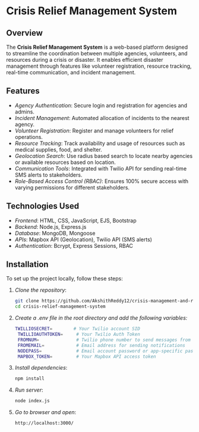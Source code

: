# Crisis Relief Management System

## Overview

The **Crisis Relief Management System** is a web-based platform designed to streamline the coordination between multiple agencies, volunteers, and resources during a crisis or disaster. It enables efficient disaster management through features like volunteer registration, resource tracking, real-time communication, and incident management.

## Features

- *Agency Authentication*: Secure login and registration for agencies and admins.
- *Incident Management*: Automated allocation of incidents to the nearest agency.
- *Volunteer Registration*: Register and manage volunteers for relief operations.
- *Resource Tracking*: Track availability and usage of resources such as medical supplies, food, and shelter.
- *Geolocation Search*: Use radius based search to locate nearby agencies or available resources based on location.
- *Communication Tools*: Integrated with Twilio API for sending real-time SMS alerts to stakeholders.
- *Role-Based Access Control (RBAC)*: Ensures 100% secure access with varying permissions for different stakeholders.

## Technologies Used

- *Frontend*: HTML, CSS, JavaScript, EJS, Bootstrap
- *Backend*: Node.js, Express.js
- *Database*: MongoDB, Mongoose
- *APIs*: Mapbox API (Geolocation), Twilio API (SMS alerts)
- *Authentication*: Bcrypt, Express Sessions, RBAC

## Installation

To set up the project locally, follow these steps:

1. *Clone the repository*:
   ```bash
   git clone https://github.com/AkshithReddy12/crisis-management-and-relief-platform.git
   cd crisis-relief-management-system


2. *Create a .env file in the root directory and add the following variables:*
   ```bash
   TWILLIOSECRET=        # Your Twilio account SID
    TWILLIOAUTHTOKEN=     # Your Twilio Auth Token
    FROMNUM=              # Twilio phone number to send messages from
    FROMEMAIL=            # Email address for sending notifications
    NODEPASS=             # Email account password or app-specific password
    MAPBOX_TOKEN=         # Your Mapbox API access token
3. *Install dependencies*:
   ```bash
   npm install
4. *Run server*:
   ```bash
   node index.js
5. *Go to browser and open*:
    ```bash
    http://localhost:3000/
    

